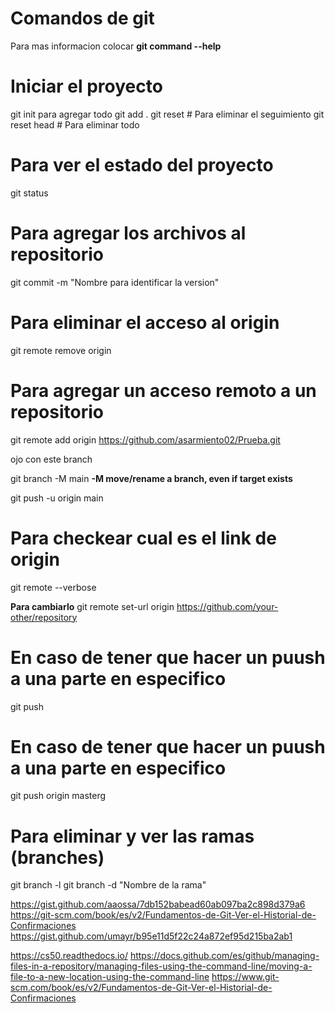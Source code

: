 # Comandos de git

Para mas informacion colocar 
    **git command --help** 
# Iniciar el proyecto
git init 
para agregar todo
git add .
git reset # Para eliminar el seguimiento
git reset head # Para eliminar todo

# Para ver el estado del proyecto
git status

# Para agregar los archivos al repositorio
git commit -m "Nombre para identificar la version" 

# Para eliminar el acceso al origin
git remote remove origin

# Para agregar un acceso remoto a un repositorio

git remote add origin https://github.com/asarmiento02/Prueba.git

ojo con este branch

git branch -M main
**-M move/rename a branch, even if target exists**

git push -u origin main

# Para checkear cual es el link de origin

git remote --verbose

**Para cambiarlo**
git remote set-url origin https://github.com/your-other/repository


# En caso de tener que hacer un puush a una parte en especifico
git push

# En caso de tener que hacer un puush a una parte en especifico
git push origin masterg


# Para eliminar y ver las ramas (branches)

git branch -l
git branch -d "Nombre de la rama" 


https://gist.github.com/aaossa/7db152babead60ab097ba2c898d379a6
https://git-scm.com/book/es/v2/Fundamentos-de-Git-Ver-el-Historial-de-Confirmaciones
https://gist.github.com/umayr/b95e11d5f22c24a872ef95d215ba2ab1

https://cs50.readthedocs.io/
https://docs.github.com/es/github/managing-files-in-a-repository/managing-files-using-the-command-line/moving-a-file-to-a-new-location-using-the-command-line
https://www.git-scm.com/book/es/v2/Fundamentos-de-Git-Ver-el-Historial-de-Confirmaciones
